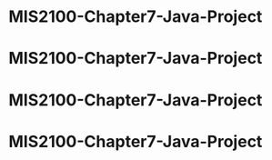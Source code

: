 # MIS2100-Chapter7-Java-Project
# MIS2100-Chapter7-Java-Project
# MIS2100-Chapter7-Java-Project
# MIS2100-Chapter7-Java-Project
